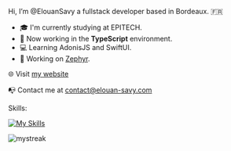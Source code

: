 Hi, I’m @ElouanSavy a fullstack developer based in Bordeaux. :fr:

+ :mortar_board: I'm currently studying at EPITECH.
+ :rocket: Now working in the __TypeScript__ environment.
+ :computer: Learning AdonisJS and SwiftUI.
+ :seedling: Working on [Zephyr](https://zephyr-weather.fr/).

:globe_with_meridians: Visit [my website](https://www.elouan-savy.com)

:mailbox_with_no_mail: Contact me at [contact@elouan-savy.com](mailto:contact@elouan-savy.com)

Skills:

[![My Skills](https://skillicons.dev/icons?i=ts,swift,next,react,nodejs,adonis,,graphql,prisma,cpp,docker,figma)](https://skillicons.dev)

<img src="https://github-readme-streak-stats.herokuapp.com/?user=ElouanSavy&theme=tokyonight" alt="mystreak"/>
